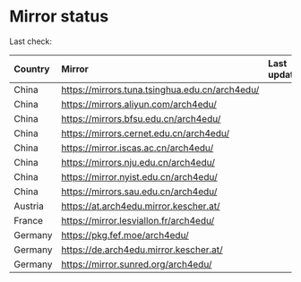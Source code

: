 <script src="./time.js"></script>
# Mirror status
Last check: <script type="text/javascript">localize(1732832510.027234);</script>

|Country|Mirror|Last update|
|:------|:-----|:----------|
|China|https://mirrors.tuna.tsinghua.edu.cn/arch4edu/|<script type="text/javascript">localize(1732776339);</script>|
|China|https://mirrors.aliyun.com/arch4edu/|<script type="text/javascript">localize(1732776339);</script>|
|China|https://mirrors.bfsu.edu.cn/arch4edu/|<script type="text/javascript">localize(1732776339);</script>|
|China|https://mirrors.cernet.edu.cn/arch4edu/|<script type="text/javascript">localize(1732776339);</script>|
|China|https://mirror.iscas.ac.cn/arch4edu/|<script type="text/javascript">localize(1732776339);</script>|
|China|https://mirrors.nju.edu.cn/arch4edu/|<script type="text/javascript">localize(1732776339);</script>|
|China|https://mirror.nyist.edu.cn/arch4edu/|<script type="text/javascript">localize(1732776339);</script>|
|China|https://mirrors.sau.edu.cn/arch4edu/|<script type="text/javascript">localize(1731653531);</script>|
|Austria|https://at.arch4edu.mirror.kescher.at/|<script type="text/javascript">localize(1732776339);</script>|
|France|https://mirror.lesviallon.fr/arch4edu/|<script type="text/javascript">localize(1732776339);</script>|
|Germany|https://pkg.fef.moe/arch4edu/|<script type="text/javascript">localize(1732776339);</script>|
|Germany|https://de.arch4edu.mirror.kescher.at/|<script type="text/javascript">localize(1732776339);</script>|
|Germany|https://mirror.sunred.org/arch4edu/|<script type="text/javascript">localize(1732776339);</script>|

<script src="./tablefilter/tablefilter.js"></script>
<script src="./table.js"></script>